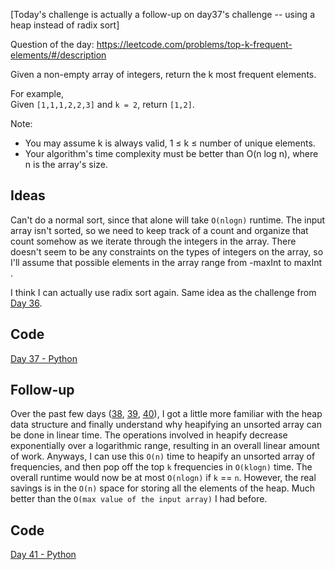 [Today's challenge is actually a follow-up on day37's challenge -- using a heap instead of radix sort]

Question of the day: https://leetcode.com/problems/top-k-frequent-elements/#/description

Given a non-empty array of integers, return the k most frequent elements.

For example,  
Given `[1,1,1,2,2,3]` and `k = 2`, return `[1,2]`.

Note:   
* You may assume k is always valid, 1 ≤ k ≤ number of unique elements.  
* Your algorithm's time complexity must be better than O(n log n), where
  n is the array's size.

## Ideas

Can't do a normal sort, since that alone will take `O(nlogn)` runtime.
The input array isn't sorted, so we need to keep track of a count and organize
that count somehow as we iterate through the integers in the array. There
doesn't seem to be any constraints on the types of integers on the array,
so I'll assume that possible elements in the array range from -maxInt to maxInt
. 

I think I can actually use radix sort again. Same idea as the challenge from
[Day 36](../day36).

## Code
[Day 37 - Python](../day37/topKFrequent.py)

## Follow-up

Over the past few days ([38](../day38), [39](../day39), [40](../day40)), I got a
little more familiar with the heap data structure and finally understand why
heapifying an unsorted array can be done in linear time. The operations involved
in heapify decrease exponentially over a logarithmic range, resulting in an overall
linear amount of work. Anyways, I can use this `O(n)` time to heapify an unsorted
array of frequencies, and then pop off the top `k` frequencies in `O(klogn)` time.
The overall runtime would now be at most `O(nlogn)` if `k` == `n`. However, the
real savings is in the `O(n)` space for storing all the elements of the heap.
Much better than the `O(max value of the input array)` I had before.

## Code
[Day 41 - Python](./topKFrequen.py)
